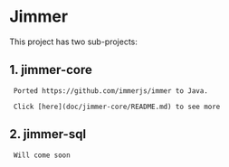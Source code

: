 # Jimmer

This project has two sub-projects:

## 1. jimmer-core
     
     Ported https://github.com/immerjs/immer to Java.
     
     Click [here](doc/jimmer-core/README.md) to see more

## 2. jimmer-sql
     
     Will come soon
